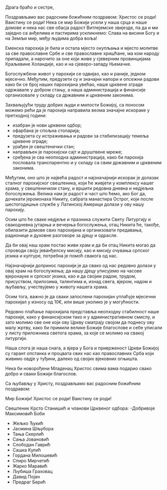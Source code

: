 Драга браћо и сестре,

Поздрављамо вас радосним божићним поздравом: 
Христос се роди! Ваистину се роди!  Нека се мир Божији усели у наша срца и наше домове и нека нас све обасја радост Витлејемске звијезде, па да и ми заједно са анђелима и пастирима ускликнемо: 
Слава на висини Богу и на Земљи мир, међу људима добра воља!

Еменска парохија је била и остала мјесто окупљања и мјесто молитве за све православне Србе и све православне хришћане, ма ком народу припадали, а нарочито за оне који живе у сјеверним провинцијама Краљевине Холандије, као и на сјеверо-западу Њемачке. 

Богослужбени живот у парохији се одвијао, као и раније, једном мјесечно. Међутим, предузети су и значајни напори и опсежни радови како би се број наших парохијана увећао, наше црквене зграде одржавале у добром стању, а наша администрација и финансије организовале у складу са државним и црквеним законима.

Захваљујући труду добрих људи и милости Божијој, са поносом можемо рећи да је парохија направила веома значајне искораке у претходној години:

- изабран је нови црквени одбор;
- офарбана је спољна столарија;
- предузета су истраживања и радови за стабилизацију темеља црквене зграде;
- урађен је свештенички стан;
- направљен је парохијски сајт и друштвене мреже;
- сређена је сва неопходна администрација, како би парохија пословала транспарентно и у складу са свим државним и црквеним законима.

Међутим, оно што је највећа радост и најзначајнији искорак је  долазак сталног парохијског свештеника, који ће живјети у комплексу нашег храма, у свештеничком стану, и вршити редовна дневна и недјељна богослужења. Велика нам је радост и част што ћемо, ако Бог да, дочекати јеромонаха Никиту, сабрата манастира Острог, који после шестогодишње службе у Латинској Америци долази у ову нашу парохију.

Осим што ће сваке недјеље и празника служити Свету Литургију и свакодневна јутарња и вечерња богослужења, отац Никита ће, такође, обилазити домове свих парохијана и организовати предавања, радионице и духовне разговоре за дјецу и одрасле.

Да би овај наш храм постао живи храм и да би отац Никита могао да спроводи своју јеванђелску мисију, као и мисију очувања српског језика и културе, потребна је помоћ свакога од нас. 

Најзначајнији допринос парохији је да свако од нас редовно долази у овај храм на богослужења; да нашу дјецу уписујемо на часове вјеронауке и српског језика, као и да својим радом, трудом, присуством, прилозима, талентима и, изнад свега, вјером, надом и љубављу, учествујемо у животу нашега храма. 

Осим тога, важно је да сваки запослени парохијан уплаћује мјесечни парохијал у износу од 10€, или више уколико је у могућности.

Редовно плаћање парохијала представља неопходну стабилност наше парохије, како у финансијском тако и у административном смислу, и зато молимо све оне који ову Цркву сматрају својом да поднесу ову малу жртву, како би примили велике Божије благослове и себе уписали у листу приложника  светога храма, за које се молимо на свакој литургији.

Наша слога је наша снага, а вјера у Бога и приврженост Цркви Божијој су гарант опстанка и процвата свих нас као православних Срба који живимо овдје у туђини, далеко од својих вјековних огњишта.

Нека би новорођени Младенац Христос свима вама подарио свако добро и сваки Божији благослов.

Са љубављу у Христу, поздрављамо вас радосним божићним поздравом:

Мир Божији! Христос се роди! Ваистину се роди!


 Свештеник Крсто Станишић и чланови Црквеног одбора:
-Добривоје Максимовић Боби
- Жељко Ђукић
- Јасмина Шљубора
- Тања Скерлић
- Сања Јовановић
- Слободан Гаврић
- Сашка Кулић 
- Гордана Милошевић
- Спиро Мирчетић
- Жарко Маравић
- Љубиша Граховац
- Давид Појан 
- Предраг Берић
